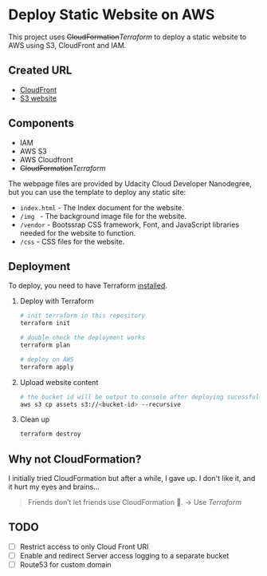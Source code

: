 # Deploy Static Website on AWS

This project uses ~~CloudFormation~~*Terraform* to deploy a static website to AWS using S3, CloudFront and IAM.

## Created URL

- [CloudFront](d17nh59nbz542b.cloudfront.net)
- [S3 website](static-website-20200529062518738900000001.s3-website-us-west-2.amazonaws.com)

## Components

- IAM
- AWS S3
- AWS Cloudfront
- ~~CloudFormation~~*Terraform*

The webpage files are provided by Udacity Cloud Developer Nanodegree, but you can use the template to deploy any static site:

- `index.html` - The Index document for the website.
- `/img ` - The background image file for the website.
- `/vendor` - Bootssrap CSS framework, Font, and JavaScript libraries needed for the website to function.
- `/css` - CSS files for the website.

## Deployment

To deploy, you need to have Terraform [installed](https://learn.hashicorp.com/terraform/getting-started/install.html).

1. Deploy with Terraform

    ```bash
    # init terraform in this repository
    terraform init

    # double check the deployment works
    terraform plan

    # deploy on AWS
    terraform apply
    ```

2. Upload website content

    ```bash
    # the bucket id will be output to console after deploying sucessfully
    aws s3 cp assets s3://<bucket-id> --recursive
    ```

3. Clean up

    ```bash
    terraform destroy
    ```

## Why not CloudFormation?

I initially tried CloudFormation but after a while, I gave up. I don't like it, and it hurt my eyes and brains...

> Friends don’t let friends use CloudFormation :no_good:. -> Use *Terraform*

## TODO

- [ ] Restrict access to only Cloud Front URI
- [ ] Enable and redirect Server access logging to a separate bucket
- [ ] Route53 for custom domain
